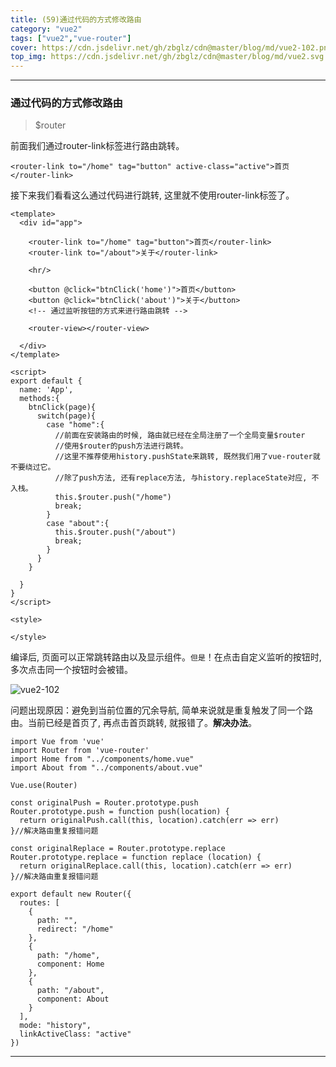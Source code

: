 ```yaml
---
title: (59)通过代码的方式修改路由
category: "vue2"
tags: ["vue2","vue-router"]
cover: https://cdn.jsdelivr.net/gh/zbglz/cdn@master/blog/md/vue2-102.png
top_img: https://cdn.jsdelivr.net/gh/zbglz/cdn@master/blog/md/vue2.svg
---
```


***

### 通过代码的方式修改路由

> $router

前面我们通过router-link标签进行路由跳转。

    <router-link to="/home" tag="button" active-class="active">首页</router-link>

接下来我们看看这么通过代码进行跳转, 这里就不使用router-link标签了。

    <template>
      <div id="app">
    
        <router-link to="/home" tag="button">首页</router-link>
        <router-link to="/about">关于</router-link>
    
        <hr/>
    
        <button @click="btnClick('home')">首页</button>
        <button @click="btnClick('about')">关于</button>
        <!-- 通过监听按钮的方式来进行路由跳转 -->
    
        <router-view></router-view>
    
      </div>
    </template>
    
    <script>
    export default {
      name: 'App',
      methods:{
        btnClick(page){
          switch(page){
            case "home":{
              //前面在安装路由的时候, 路由就已经在全局注册了一个全局变量$router
              //使用$router的push方法进行跳转。
              //这里不推荐使用history.pushState来跳转, 既然我们用了vue-router就不要绕过它。
              //除了push方法, 还有replace方法, 与history.replaceState对应, 不入栈。
              this.$router.push("/home")
              break;
            }
            case "about":{
              this.$router.push("/about")
              break;
            }
          }
        }
    
      }
    }
    </script>
    
    <style>
    
    </style>

编译后, 页面可以正常跳转路由以及显示组件。`但是`！在点击自定义监听的按钮时, 多次点击同一个按钮时会被错。

![vue2-102](https://cdn.jsdelivr.net/gh/zbglz/cdn@master/blog/md/vue2-102.png)

问题出现原因：避免到当前位置的冗余导航,  简单来说就是重复触发了同一个路由。当前已经是首页了, 再点击首页跳转, 就报错了。**解决办法**。


    import Vue from 'vue'
    import Router from 'vue-router'
    import Home from "../components/home.vue"
    import About from "../components/about.vue"
    
    Vue.use(Router)
    
    const originalPush = Router.prototype.push
    Router.prototype.push = function push(location) {
      return originalPush.call(this, location).catch(err => err)
    }//解决路由重复报错问题
    
    const originalReplace = Router.prototype.replace
    Router.prototype.replace = function replace (location) {
      return originalReplace.call(this, location).catch(err => err)
    }//解决路由重复报错问题
    
    export default new Router({
      routes: [
        {
          path: "",
          redirect: "/home"
        },
        {
          path: "/home",
          component: Home
        },
        {
          path: "/about",
          component: About
        }
      ],
      mode: "history",
      linkActiveClass: "active"
    })


***